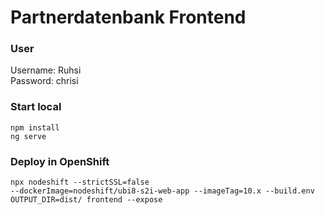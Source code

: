 # Partnerdatenbank Frontend

### User
Username: Ruhsi \
Password: chrisi

### Start local
<code>npm install</code> \
<code>ng serve</code>

### Deploy in OpenShift
<code>npx nodeshift --strictSSL=false 
--dockerImage=nodeshift/ubi8-s2i-web-app 
--imageTag=10.x --build.env OUTPUT_DIR=dist/
      frontend --expose</code>
